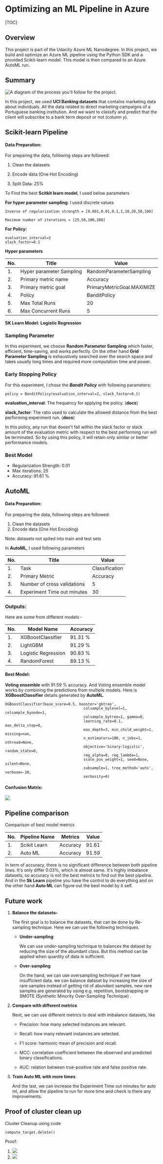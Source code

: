 

# Optimizing an ML Pipeline in Azure

[TOC]

## Overview

This project is part of the Udacity Azure ML Nanodegree.
In this project, we build and optimize an Azure ML pipeline using the Python SDK and a provided Scikit-learn model.
This model is then compared to an Azure AutoML run.



## Summary
![A diagram of the process you'll follow for the project.](https://video.udacity-data.com/topher/2020/September/5f639574_creating-and-optimizing-an-ml-pipeline/creating-and-optimizing-an-ml-pipeline.png)

In this project, we used **UCI Banking datasets** that contains marketing data about individuals. All the data related to direct marketing campaigns of a Portuguese banking institution. And we want to classify and predict that the client will subscribe to a bank term deposit or not (column y). 

## Scikit-learn Pipeline
#### Data Preparation:

For preparing the data, following steps are followed:

1. Clean the datasets

2. Encode data (One Hot Encoding)

3. Split Data: 25%

   

To Find the best **Scitkit learn model**, I used below parameters

**For hyper parameter sampling**: I used discrete values

```
Inverse of regularization strength = [0.001,0.01,0.1,1,10,20,50,100]
```

```
Maximum number of iterations = [25,50,100,200]
```

**For Policy:** 

```
evaluation_interval=2
slack_factor=0.1
```

**Hyper parameters**

| No.  | Title                    | Value                      |
| ---- | ------------------------ | -------------------------- |
| 1.   | Hyper parameter Sampling | RandomParameterSampling    |
| 2.   | Primary metric name      | Accuracy                   |
| 3.   | Primary metric goal      | PrimaryMetricGoal.MAXIMIZE |
| 4.   | Policy                   | BanditPolicy               |
| 5.   | Max Total Runs           | 20                         |
| 6.   | Max Concurrent Runs      | 5                          |

**SK Learn Model:** **Logistic Regression**



### Sampling Parameter

In this experiment, we choose **Random Parameter Sampling** which faster, efficient, time-saving, and works perfectly. On the other hand **Grid Parameter Sampling** is exhaustively searched over the search space and takes usually long times and required more computation time and power.



### Early Stopping Policy

For this experiment, I  chose the ***Bandit Policy*** with following parameters:

```
policy = BanditPolicy(evaluation_interval=2, slack_factor=0.1)
```

**evaluation_interval**: The frequency for applying the policy. (**docs**)

**slack_factor**: The ratio used to calculate the allowed distance from the best performing experiment run. (**docs**)

In this policy, any run that doesn't fall within the slack factor or slack amount of the evaluation metric with respect to the best performing run will be terminated. So by using this policy,  it will retain only similar or better performance models.

### Best Model

- Regularization Strength: 0.01
- Max iterations: 25
- Accuracy: 91.61 %



## AutoML
#### Data Preparation:

For preparing the data, following steps are followed:

1. Clean the datasets
2. Encode data (One Hot Encoding)

Note: datasets not spited into train and test sets



In **AutoML**, I used following parameters

| No.  | Title                       | Value          |
| ---- | --------------------------- | -------------- |
| 1.   | Task                        | Classification |
| 2.   | Primary Metric              | Accuracy       |
| 3.   | Number of cross validations | 5              |
| 4.   | Experiment Time out minutes | 30             |



### Outputs:

Here are some from different models -

| No.  | Model Name          | Accuracy |
| ---- | ------------------- | -------- |
| 1.   | XGBoostClassifier   | 91.31 %  |
| 2.   | LightGBM            | 91.29 %  |
| 3.   | Logistic Regression | 90.83 %  |
| 4.   | RandomForest        | 89.13 %  |

#### Best Model:

**Voting ensemble** with 91.59 % accuracy. And Voting ensemble model works by combining the predictions from multiple models. Here is  **XGBoostClassifier** details generated by **AutoML**.

```
XGBoostClassifier(base_score=0.5, booster='gbtree',
                                    colsample_bylevel=1, colsample_bynode=1,
                                    colsample_bytree=1, gamma=0,
                                    learning_rate=0.1, max_delta_step=0,
                                    max_depth=3, min_child_weight=1, missing=nan,
                                    n_estimators=100, n_jobs=1, nthread=None,
                                    objective='binary:logistic', random_state=0,
                                    reg_alpha=0, reg_lambda=1,
                                    scale_pos_weight=1, seed=None, silent=None,
                                    subsample=1, tree_method='auto', verbose=-10,
                                    verbosity=0)
```
#### Confusion Matrix:

<img src='./img/conff.png'>



## Pipeline comparison

Comparison of best model metrics

| No.  | Pipeline Name | Metrics  | Value |
| ---- | ------------- | -------- | ----- |
| 1.   | Scikit Learn  | Accuracy | 91.61 |
| 2.   | Auto ML       | Accuracy | 91.59 |

In term of accuracy, there is no significant difference between both pipeline lines. It's only differ 0.03%, which is almost same. It's highly imbalance datasets, so accuracy is not the best metrics to find out the best pipeline. And in the **Sk Learn** pipeline you have the control to do everything and on the other hand **Auto ML** can figure out the best model by it self.



## Future work
1. **Balance the datasets-**

   The first goal is to balance the datasets, that can be done by Re-sampling technique. Here we can use the following techniques

   - **Under-sampling**:

     We can use under-sampling technique to balances the dataset by reducing the size of the abundant class. But this method can be applied  when quantity of data is sufficient.

   - **Over-sampling**

     On the hand, we can use oversampling technique if we have insufficient data. we can balance dataset by increasing the size of rare samples instead of getting rid of abundant samples, new rare samples are generated by using e.g. repetition, bootstrapping or SMOTE (Synthetic Minority Over-Sampling Technique) .

   

2. **Compare with different metrics**

   Next, we can use different metrics to deal with imbalance datasets, like 

   - Precision: how many selected instances are relevant.

   - Recall: how many relevant instances are selected.

   - F1 score: harmonic mean of precision and recall.

   - MCC: correlation coefficient between the observed and predicted binary classifications.

   - AUC: relation between true-positive rate and false positive rate.

     

3. **Train Auto ML with more times**

   And the last, we can increase the Experiment Time out minutes for auto ml, and allow the pipeline to run for more time and check is there any improvements.



## Proof of cluster clean up
Cluster Cleanup using code

```
compute_target.delete()
```

Proof:

1. <img src='./img/delete.png'>
2. <img src='./img/cluster_delete.png'>

